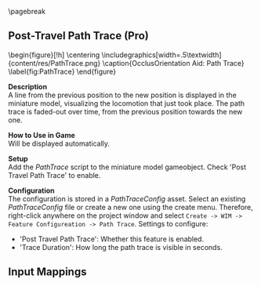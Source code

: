 
\pagebreak

## Post-Travel Path Trace (Pro)
<!-- TODO: Better image -->

\begin{figure}[!h]
    \centering
    \includegraphics[width=.5\textwidth]{content/res/PathTrace.png}
    \caption{OcclusOrientation Aid: Path Trace}
    \label{fig:PathTrace}
\end{figure}

**Description**  
A line from the previous position to the new position is displayed in the miniature model, visualizing the locomotion that just took place. The path trace is faded-out over time, from the previous position towards the new one.

**How to Use in Game**  
Will be displayed automatically.

**Setup**  
Add the *PathTrace* script to the miniature model gameobject. Check 'Post Travel Path Trace' to enable.

**Configuration**  
The configuration is stored in a *PathTraceConfig* asset. Select an existing *PathTraceConfig* file or create a new one using the create menu. Therefore, right-click anywhere on the project window and select `Create -> WIM -> Feature Configureation -> Path Trace`. Settings to configure:

* 'Post Travel Path Trace': Whether this feature is enabled.
* 'Trace Duration': How long the path trace is visible in seconds.

**Input Mappings**  
 -